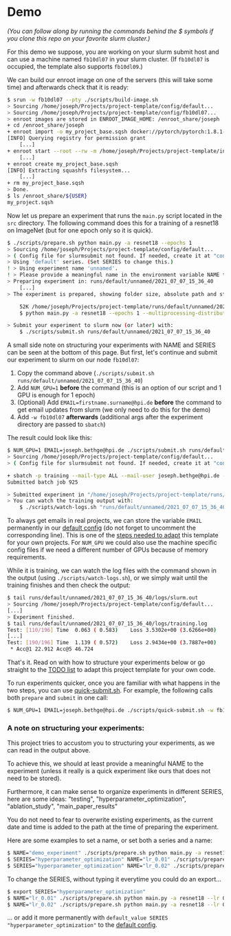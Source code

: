 
# Demo
*(You can follow along by running the commands behind the $ symbols if you clone this
repo on your favorite slurm cluster.)*

For this demo we suppose, you are working on your slurm submit host and
can use a machine named `fb10dl07` in your slurm cluster.
(If `fb10dl07` is occupied, the template also supports `fb10dl09`.)

We can build our enroot image on one of the servers (this will take some time) and
afterwards check that it is ready:
```bash
$ srun -w fb10dl07 --pty ./scripts/build-image.sh
> Sourcing /home/joseph/Projects/project-template/config/default...
> Sourcing /home/joseph/Projects/project-template/config/fb10dl07...
> enroot images are stored in ENROOT_IMAGE_HOME: /enroot_share/joseph
+ cd /enroot_share/joseph
+ enroot import -o my_project_base.sqsh docker://pytorch/pytorch:1.8.1-cuda11.1-cudnn8-runtime
[INFO] Querying registry for permission grant
    [...]
+ enroot start --root --rw -m /home/joseph/Projects/project-template/install:/install -- my_project_base bash /install/install.sh 00_install.sh
    [...]
+ enroot create my_project_base.sqsh
[INFO] Extracting squashfs filesystem...
    [...]
+ rm my_project_base.sqsh
> Done.
$ ls /enroot_share/${USER}
my_project.sqsh
```

Now let us prepare an experiment that runs the `main.py` script located in the `src` directory.
The following command does this for a training of a resnet18 on ImageNet (but for one epoch only so it is quick).

```bash
$ ./scripts/prepare.sh python main.py -a resnet18 --epochs 1
> Sourcing /home/joseph/Projects/project-template/config/default...
> ( Config file for slurmsubmit not found. If needed, create it at "config/slurmsubmit". )
> Using 'default' series. (Set SERIES to change this.)
! > Using experiment name 'unnamed'.
! > Please provide a meaningful name in the environment variable NAME to change this.
> Preparing experiment in: runs/default/unnamed/2021_07_07_15_36_40
    [...]
> The experiment is prepared, showing folder size, absolute path and stored command:

    52K /home/joseph/Projects/project-template/runs/default/unnamed/2021_07_07_15_36_40
    $ python main.py -a resnet18 --epochs 1 --multiprocessing-distributed --imagenet-directory /data

> Submit your experiment to slurm now (or later) with:
    $ ./scripts/submit.sh runs/default/unnamed/2021_07_07_15_36_40
```

A small side note on structuring your experiments with NAME and SERIES
can be seen at the bottom of this page.
But first, let's continue and submit our experiment to slurm on our node `fb10dl07`:

1. Copy the command above (`./scripts/submit.sh runs/default/unnamed/2021_07_07_15_36_40`)
2. Add `NUM_GPU=1` **before** the command (this is an option of our script and 1 GPU is enough for 1 epoch)
3. (Optional) Add `EMAIL=firstname.surname@hpi.de` **before** the command to get email updates from slurm (we only need to do this for the demo)
4. Add `-w fb10dl07` **afterwards** (additional args after the experiment directory are passed to `sbatch`)

The result could look like this:
```bash
$ NUM_GPU=1 EMAIL=joseph.bethge@hpi.de ./scripts/submit.sh runs/default/unnamed/2021_07_07_15_36_40 -w fb10dl07
> Sourcing /home/joseph/Projects/project-template/config/default...
> ( Config file for slurmsubmit not found. If needed, create it at "config/slurmsubmit". )

+ sbatch -p training --mail-type ALL --mail-user joseph.bethge@hpi.de --gres gpu:1 -o /home/joseph/Projects/project-template/runs/default/unnamed/2021_07_08_10_00_55/logs/slurm.out -w fb10dl07 /home/joseph/Projects/project-template/runs/default/unnamed/2021_07_08_10_00_55/slurm.sh
Submitted batch job 925

> Submitted experiment in "/home/joseph/Projects/project-template/runs/default/unnamed/2021_07_08_10_00_55".
> You can watch the training output with:
    $ ./scripts/watch-logs.sh "runs/default/unnamed/2021_07_07_15_36_40"
```

To always get emails in real projects, we can store the variable `EMAIL` permanently
in our [default config](config/default) (do not forget to uncomment the corresponding line).
This is one of the [steps needed to adapt](todo.md) this template for your own projects.
For `NUM_GPU` we could also use the machine specific config files if we need a different number of GPUs because of memory requirements.

While it is training, we can watch the log files with the command shown in the output
(using `./scripts/watch-logs.sh`), or we simply wait until the training finishes
and then check the output:

```bash
$ tail runs/default/unnamed/2021_07_07_15_36_40/logs/slurm.out
> Sourcing /home/joseph/Projects/project-template/config/default...
[...]
> Experiment finished.
$ tail runs/default/unnamed/2021_07_07_15_36_40/logs/training.log
Test: [110/196] Time  0.063 ( 0.583)    Loss 3.5302e+00 (3.6266e+00)    Acc@1  31.64 ( 23.86)   Acc@5  52.73 ( 49.28)
[...]
Test: [190/196] Time  1.139 ( 0.572)    Loss 2.9434e+00 (3.7887e+00)    Acc@1  28.91 ( 22.58)   Acc@5  58.20 ( 46.36)
 * Acc@1 22.912 Acc@5 46.724
```

That's it. Read on with how to structure your experiments below or go straight to the
[TODO list](todo.md) to adapt this project template for your own code.

To run experiments quicker, once you are familiar with what happens in the two steps,
you can use [quick-submit.sh](scripts/quick-submit.sh). For example,
the following calls both `prepare` and `submit` in one call:
```bash
$ NUM_GPU=1 EMAIL=joseph.bethge@hpi.de ./scripts/quick-submit.sh -w fb10dl07 -- python main.py -a resnet18 --epochs 1
```

### A note on structuring your experiments:

This project tries to accustom you to structuring your experiments, as we can read in the output above.

To achieve this, we should at least provide a meaningful NAME to the experiment
(unless it really is a quick experiment like ours that does not need to be stored).

Furthermore, it can make sense to organize experiments in different SERIES,
here are some ideas:
"testing", "hyperparameter_optimization", "ablation_study", "main_paper_results"

You do not need to fear to overwrite existing experiments,
as the current date and time is added to the path at the time of preparing the experiment.

Here are some examples to set a name, or set both a series and a name:
```bash
$ NAME="demo_experiment" ./scripts/prepare.sh python main.py -a resnet18 --epochs 1
$ SERIES="hyperparameter_optimization" NAME="lr_0.01" ./scripts/prepare.sh python main.py -a resnet18 --lr 0.01
$ SERIES="hyperparameter_optimization" NAME="lr_0.02" ./scripts/prepare.sh python main.py -a resnet18 --lr 0.02
```
To change the SERIES, without typing it everytime you could do an export...
```bash
$ export SERIES="hyperparameter_optimization"
$ NAME="lr_0.01" ./scripts/prepare.sh python main.py -a resnet18 --lr 0.01
$ NAME="lr_0.02" ./scripts/prepare.sh python main.py -a resnet18 --lr 0.02
```
... or add it more permanently with `default_value SERIES "hyperparameter_optimization"` to the [default config](config/default).
